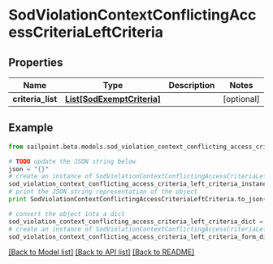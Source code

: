 # SodViolationContextConflictingAccessCriteriaLeftCriteria


## Properties

Name | Type | Description | Notes
------------ | ------------- | ------------- | -------------
**criteria_list** | [**List[SodExemptCriteria]**](SodExemptCriteria.md) |  | [optional] 

## Example

```python
from sailpoint.beta.models.sod_violation_context_conflicting_access_criteria_left_criteria import SodViolationContextConflictingAccessCriteriaLeftCriteria

# TODO update the JSON string below
json = "{}"
# create an instance of SodViolationContextConflictingAccessCriteriaLeftCriteria from a JSON string
sod_violation_context_conflicting_access_criteria_left_criteria_instance = SodViolationContextConflictingAccessCriteriaLeftCriteria.from_json(json)
# print the JSON string representation of the object
print SodViolationContextConflictingAccessCriteriaLeftCriteria.to_json()

# convert the object into a dict
sod_violation_context_conflicting_access_criteria_left_criteria_dict = sod_violation_context_conflicting_access_criteria_left_criteria_instance.to_dict()
# create an instance of SodViolationContextConflictingAccessCriteriaLeftCriteria from a dict
sod_violation_context_conflicting_access_criteria_left_criteria_form_dict = sod_violation_context_conflicting_access_criteria_left_criteria.from_dict(sod_violation_context_conflicting_access_criteria_left_criteria_dict)
```
[[Back to Model list]](../README.md#documentation-for-models) [[Back to API list]](../README.md#documentation-for-api-endpoints) [[Back to README]](../README.md)



